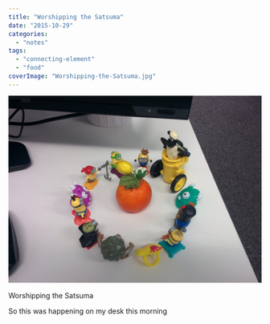 ```yaml
---
title: "Worshipping the Satsuma"
date: "2015-10-29"
categories: 
  - "notes"
tags: 
  - "connecting-element"
  - "food"
coverImage: "Worshipping-the-Satsuma.jpg"
---
```


[![](images/Worshipping-the-Satsuma-1024x758.jpg)](https://davidpeach.co.uk/wp-content/uploads/2023/03/Worshipping-the-Satsuma.jpg)

Worshipping the Satsuma

So this was happening on my desk this morning
